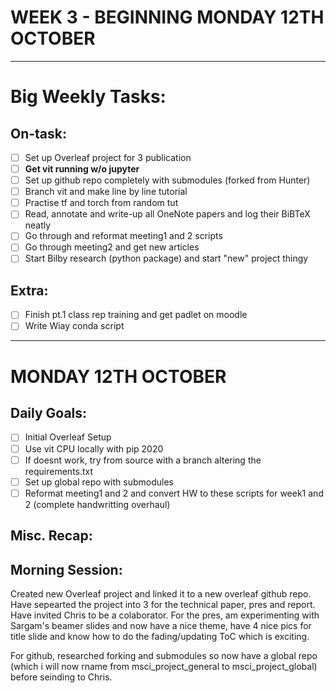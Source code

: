 # WEEK 3 - BEGINNING MONDAY 12TH OCTOBER

---

# Big Weekly Tasks:

## On-task:

- [ ] Set up Overleaf project for 3 publication
- [ ] **Get vit running w/o jupyter**
- [ ] Set up github repo completely with submodules (forked from Hunter)
- [ ] Branch vit and make line by line tutorial
- [ ] Practise tf and torch from random tut
- [ ] Read, annotate and write-up all OneNote papers and log their BiBTeX neatly
- [ ] Go through and reformat meeting1 and 2 scripts
- [ ] Go through meeting2 and get new articles
- [ ] Start Bilby research (python package) and start "new" project thingy

## Extra:

- [ ] Finish pt.1 class rep training and get padlet on moodle
- [ ] Write Wiay conda script

---

# MONDAY 12TH OCTOBER

## Daily Goals:

- [ ] Initial Overleaf Setup
- [ ] Use vit CPU locally with pip 2020
- [ ] If doesnt work, try from source with a branch altering the requirements.txt
- [ ] Set up global repo with submodules
- [ ] Reformat meeting1 and 2 and convert HW to these scripts for week1 and 2 (complete handwritting overhaul)

## Misc. Recap:



## Morning Session:

Created new Overleaf project and linked it to a new overleaf github repo. Have sepearted the project into 3 for the technical paper, pres and report. Have invited Chris to be a colaborator. For the pres, am experimenting with Sargam's beamer slides and now have a nice theme, have 4 nice pics for title slide and know how to do the fading/updating ToC which is exciting.

For github, researched forking and submodules so now have a global repo (which i will now rname from msci_project_general to msci_project_global) before seinding to Chris.